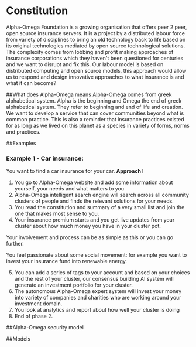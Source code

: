 # Constitution
Alpha-Omega Foundation is a growing organisation that offers peer 2 peer, open source insurance servers. It is a project by a distributed labour force from variety of disciplines to bring an old technology back to life based on its original technologies mediated by open source technological solutions. The complexity comes from lobbing and profit making approaches of insurance corporations which they haven't been questioned for centuries and we want to disrupt and fix this.
Our labour model is based on distributed computing and open source models, this approach would allow us to respond and design innovative approaches to what insurance is and what it can become?

##What does Alpha-Omega means
Alpha-Omega comes from greek alphabetical system. Alpha is the beginning and Omega the end of greek alphabetical system. They refer to beginning and end of life and creation. We want to develop a service that can cover communities beyond what is common practice. This is also a reminder that insurance practices existed for as long as we lived on this planet as a species in variety of forms, norms and practices.



##Examples
### Example 1 - Car insurance:
You want to find a car insurance for your car.
**Approach I**
1. You go to Alpha-Omega website and add some information about yourself, your needs and what matters to you
2. Alpha-Omega intelligent search engine will search across all community clusters of people and finds the relevant solutions for your needs.
3. You read the constitution and summary of a very small list and join the one that makes most sense to you.
4. Your insurance premium starts and you get live updates from your cluster about how much money you have in your cluster pot.

Your involvement and process can be as simple as this or you can go further.

You feel passionate about some social movement: for example you want to invest your insurance fund into renewable energy.

5. You can add a series of tags to your account and based on your choices and the rest of your cluster, our consensus building AI system will generate an investment portfolio for your cluster.
6. The autonomous Alpha-Omega expert system will invest your money into variety of companies and charities who are working around your investment domain.
7. You look at analytics and report about how well your cluster is doing
8. End of phase 2.



##Alpha-Omega security model

##Models



